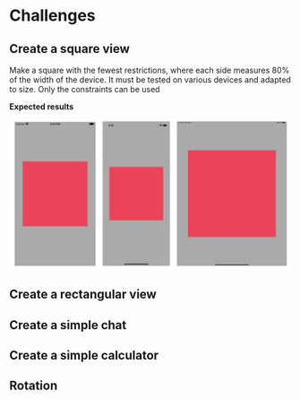 <h1> Challenges </h1>
<h2> Create a square view</h2>

Make a square with the fewest restrictions, where each side measures 80% of the width of the device. It must be tested on various devices and adapted to size. Only the constraints can be used

**Expected results**

![alt text](https://github.com/DanielaBeltranSaavedra/Module1-Working-with-constraints/blob/061fcb2d90b1c97de8bbf9ec2a8f6c777abfd07a/Images/square.png)
<h2> Create a rectangular view</h2>
<h2> Create a simple chat</h2>
<h2> Create a simple calculator</h2>
<h2> Rotation</h2>
